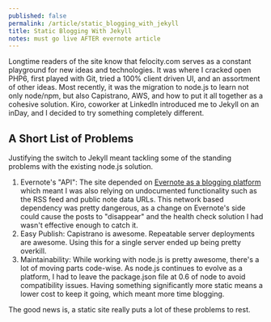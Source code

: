 ```yaml
---
published: false
permalink: /article/static_blogging_with_jekyll
title: Static Blogging With Jekyll
notes: must go live AFTER evernote article
---
```

Longtime readers of the site know that felocity.com serves as a constant playground for new ideas and technologies. It was where I cracked open PHP6, first played with Git, tried a 100% client driven UI, and an assortment of other ideas. Most recently, it was the migration to node.js to learn not only node/npm, but also Capistrano, AWS, and how to put it all together as a cohesive solution. Kiro, coworker at LinkedIn introduced me to Jekyll on an inDay, and I decided to try something completely different.

A Short List of Problems
------------------------
Justifying the switch to Jekyll meant tackling some of the standing problems with the existing node.js solution.

1. Evernote's "API": The site depended on [Evernote as a blogging platform](/article/evernote_as_a_blogging_engine) which meant I was also relying on undocumented functionality such as the RSS feed and public note data URLs. This network based dependency was pretty dangerous, as a change on Evernote's side could cause the posts to "disappear" and the health check solution I had wasn't effective enough to catch it.
2. Easy Publish: Capistrano is awesome. Repeatable server deployments are awesome. Using this for a single server ended up being pretty overkill.
3. Maintainability: While working with node.js is pretty awesome, there's a lot of moving parts code-wise. As node.js continues to evolve as a platform, I had to leave the package.json file at 0.6 of node to avoid compatibility issues. Having something significantly more static means a lower cost to keep it going, which meant more time blogging.

The good news is, a static site really puts a lot of these problems to rest.